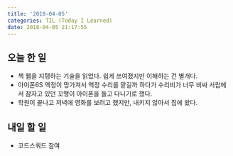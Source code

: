 ```yaml
---
title: '2018-04-05'
categories: TIL (Today I Learned)
date: 2018-04-05 21:17:55
---
```

## 오늘 한 일
  * 책 웹을 지탱하는 기술을 읽었다. 쉽게 쓰여졌지만 이해하는 건 별개다.
  * 아이폰6S 액정이 망가져서 액정 수리를 맡길까 하다가 수리비가 너무 비싸 서랍에서 잠자고 있던 꼬맹이 아이폰을 들고 다니기로 했다.
  * 학원이 끝나고 저녁에 영화를 보려고 했지만, 내키지 않아서 집에 왔다.

## 내일 할 일
  * 코드스쿼드 참여
